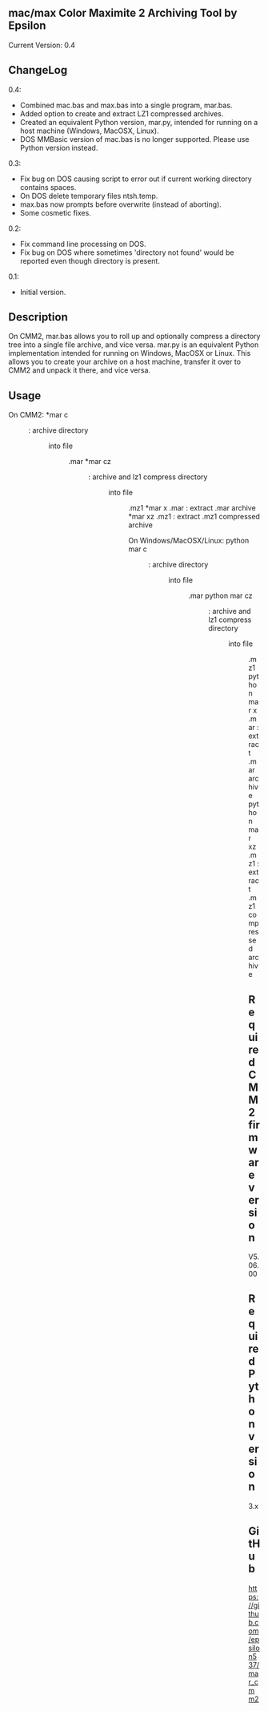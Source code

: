 mac/max Color Maximite 2 Archiving Tool by Epsilon
--------------------------------------------------
Current Version: 0.4

ChangeLog
---------
0.4:
- Combined mac.bas and max.bas into a single program, mar.bas.
- Added option to create and extract LZ1 compressed archives.
- Created an equivalent Python version, mar.py, intended for running on a host machine (Windows, MacOSX, Linux).
- DOS MMBasic version of mac.bas is no longer supported. Please use Python version instead.

0.3:
- Fix bug on DOS causing script to error out if current working directory contains spaces.
- On DOS delete temporary files ntsh.temp.
- max.bas now prompts before overwrite (instead of aborting).
- Some cosmetic fixes.

0.2:
- Fix command line processing on DOS.
- Fix bug on DOS where sometimes 'directory not found' would be reported even though directory is present.

0.1:
- Initial version.

Description
-----------
On CMM2, mar.bas allows you to roll up and optionally compress a directory tree into a single file archive, and vice versa.
mar.py is an equivalent Python implementation intended for running on Windows, MacOSX or Linux. This allows you to create your archive on a host machine,
transfer it over to CMM2 and unpack it there, and vice versa.

Usage
-----
On CMM2:
  *mar c <dir> : archive directory <dir> into file <dir>.mar
  *mar cz <dir> : archive and lz1 compress directory <dir> into file <dir>.mz1
  *mar x <archive>.mar : extract <archive>.mar archive
  *mar xz <archive>.mz1 : extract <archive>.mz1 compressed archive

On Windows/MacOSX/Linux:
  python mar c <dir> : archive directory <dir> into file <dir>.mar
  python mar cz <dir> : archive and lz1 compress directory <dir> into file <dir>.mz1
  python mar x <archive>.mar : extract <archive>.mar archive
  python mar xz <archive>.mz1 : extract <archive>.mz1 compressed archive

Required CMM2 firmware version
------------------------------
V5.06.00

Required Python version
-----------------------
3.x

GitHub
------
https://github.com/epsilon537/mar_cmm2
